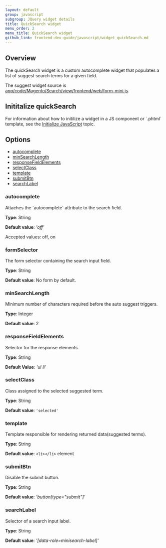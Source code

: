 ```yaml
---
layout: default
group: javascript
subgroup: JQuery widget details
title: QuickSearch widget
menu_order: 2
menu_title: QuickSearch widget
github_link: frontend-dev-guide/javascript/widget_quickSearch.md
---
```


<h2>Overview</h2>

The quickSearch widget is a custom autocomplete widget that populates a list of suggest search terms for a given field. 

The suggest widget source is <a href="{{site.mage2000url}}app/code/Magento/Search/view/frontend/web/form-mini.js">app/code/Magento/Search/view/frontend/web/form-mini.js</a>.

<h2 id="quicksearch_init">Inititalize quickSearch</h2>
For information about how to initilize a widget in a JS component or `.phtml` template, see the <a href="{{site.baseurl}}frontend-dev-guide/javascript/">Initialize JavaScript</a> topic.


<h2 id="quicksearch_options">Options</h2>
<ul>
<li><a href="#q_autocomplete">autocomplete</a></li>
<li><a href="#q_minSearchLength">minSearchLength</a></li>
<li><a href="#q_responseFieldElements">responseFieldElements</a></li>
<li><a href="#q_selectClass">selectClass</a></li>
<li><a href="#q_template">template</a></li>
<li><a href="#q_submitBtn">submitBtn</a></li>
<li><a href="#q_searchLabel">searchLabel</a></li>
</ul>

<h3 id="q_autocomplete">autocomplete</h3>
Attaches the `autocomplete` attribute to the search field.

**Type**: String

**Default value**: *'off'*

Accepted values: off, on

<h3 id="q_formSelector">formSelector</h3>
The form selector containing the search input field.

**Type**: String 

**Default value**: No form by default.


<h3 id="q_minSearchLength">minSearchLength</h3>
Minimum number of characters required before the auto suggest triggers.

**Type**: Integer

**Default value**: 2

<h3 id="q_responseFieldElements">responseFieldElements</h3>
Selector for the response elements.

**Type**: String

**Default Value**: *'ul li'*

<h3 id="q_selectClass">selectClass</h3>
Class assigned to the selected suggested term.

**Type**: String

**Default value**: `'selected'`

<h3 id="q_template">template</h3>
Template responsible for rendering returned data(suggested terms).

**Type**: String

**Default value**: `<li></li>` element 


<h3 id="q_submitBtn">submitBtn</h3>
Disable the submit button. 

**Type**: String

**Default value**: *'button[type="submit"]'*

<h3 id="q_searchLabel">searchLabel</h3>
Selector of a search input label.

**Type**: String

**Default value**: *'[data-role=minisearch-label]'*




